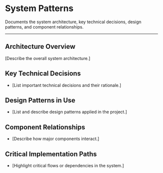 # System Patterns

Documents the system architecture, key technical decisions, design patterns, and component relationships.

---

## Architecture Overview

[Describe the overall system architecture.]

## Key Technical Decisions

- [List important technical decisions and their rationale.]

## Design Patterns in Use

- [List and describe design patterns applied in the project.]

## Component Relationships

- [Describe how major components interact.]

## Critical Implementation Paths

- [Highlight critical flows or dependencies in the system.]